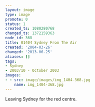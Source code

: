 ```yaml
---
layout: image
type: image
promote: 0
status: 1
created_ts: 1080280768
changed_ts: 1372159363
node_id: 368
title: 01404 Sydney From The Air
created: '2004-03-26'
changed: '2013-06-25'
aliases: []
tags:
- Sydney
- 2003/10 - October 2003
images:
- - src: image/images/img_1404-368.jpg
    name: img_1404-368.jpg
---
```

Leaving Sydney for the red centre.
